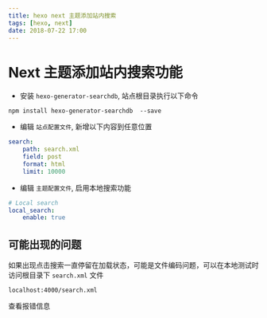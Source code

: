 ```yaml
---
title: hexo next 主题添加站内搜索
tags: [hexo, next]
date: 2018-07-22 17:00
---
```


# Next 主题添加站内搜索功能

- 安装 `hexo-generator-searchdb`, 站点根目录执行以下命令

```shell
npm install hexo-generator-searchdb  --save
```

- 编辑 `站点配置文件`, 新增以下内容到任意位置

```yml
search:
    path: search.xml
    field: post
    format: html
    limit: 10000
```

- 编辑 `主题配置文件`, 启用本地搜索功能

```yml
# Local search
local_search:
    enable: true
```

## 可能出现的问题

如果出现点击搜索一直停留在加载状态，可能是文件编码问题，可以在本地测试时访问根目录下 `search.xml` 文件

```url
localhost:4000/search.xml
```

查看报错信息